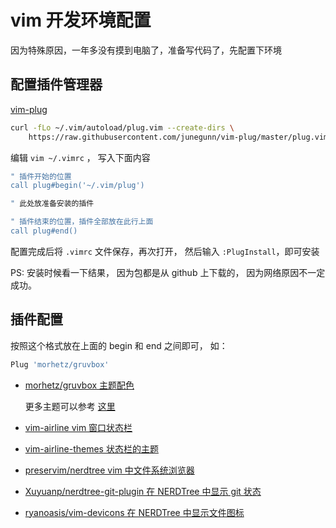 # vim 开发环境配置



因为特殊原因，一年多没有摸到电脑了，准备写代码了，先配置下环境

## 配置插件管理器

[vim-plug](https://github.com/junegunn/vim-plug)

```bash
curl -fLo ~/.vim/autoload/plug.vim --create-dirs \
    https://raw.githubusercontent.com/junegunn/vim-plug/master/plug.vim
```

编辑 `vim ~/.vimrc` ， 写入下面内容

```bash
" 插件开始的位置
call plug#begin('~/.vim/plug')

" 此处放准备安装的插件

" 插件结束的位置，插件全部放在此行上面
call plug#end()
```

配置完成后将 `.vimrc` 文件保存，再次打开， 然后输入 `:PlugInstall`，即可安装

PS: 安装时候看一下结果， 因为包都是从 github 上下载的， 因为网络原因不一定成功。



## 插件配置

按照这个格式放在上面的 begin 和 end 之间即可， 如： 

```bash
Plug 'morhetz/gruvbox'
```

+ [morhetz/gruvbox 主题配色](https://github.com/morhetz/gruvbox) 

    更多主题可以参考 [这里](https://zhuanlan.zhihu.com/p/58188561)

+ [vim-airline vim 窗口状态栏](https://github.com/vim-airline/vim-airline)

+ [vim-airline-themes 状态栏的主题](https://github.com/vim-airline/vim-airline-themes)

+ [preservim/nerdtree vim 中文件系统浏览器](https://github.com/preservim/nerdtree)

+ [Xuyuanp/nerdtree-git-plugin 在 NERDTree 中显示 git 状态](https://github.com/Xuyuanp/nerdtree-git-plugin)
    
+ [ryanoasis/vim-devicons 在 NERDTree 中显示文件图标](https://github.com/ryanoasis/vim-devicons)
